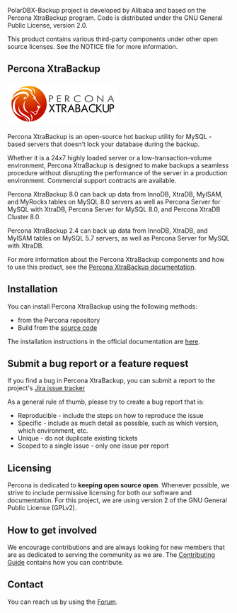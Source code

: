 PolarDBX-Backup project is developed by Alibaba and based on the Percona XtraBackup program. 
Code is distributed under the GNU General Public License, version 2.0.

This product contains various third-party components under other open source licenses. 
See the NOTICE file for more information.


## Percona XtraBackup

![PXB logo](storage/innobase/xtrabackup/doc/source/percona-xtrabackup-logo.jpg)

Percona XtraBackup is an open-source hot backup utility for MySQL - based servers that doesn’t lock your database during the backup.

Whether it is a 24x7 highly loaded server or a low-transaction-volume environment, Percona XtraBackup is designed to make backups a seamless procedure without disrupting the performance of the server in a production environment. Commercial support contracts are available.

Percona XtraBackup 8.0 can back up data from InnoDB, XtraDB, MyISAM, and MyRocks tables on MySQL 8.0 servers as well as Percona Server for MySQL with XtraDB, Percona Server for MySQL 8.0, and Percona XtraDB Cluster 8.0. 

Percona XtraBackup 2.4 can back up data from InnoDB, XtraDB, and MyISAM tables on MySQL 5.7 servers, as well as Percona Server for MySQL with XtraDB.

For more information about the Percona XtraBackup components and how to use this product, see the [Percona XtraBackup documentation](https://www.percona.com/doc/percona-xtrabackup).

## Installation

You can install Percona XtraBackup using the following methods:
- from the Percona repository 
- Build from the [source code](https://github.com/percona/percona-xtrabackup)

The installation instructions in the official documentation are [here](https://www.percona.com/doc/percona-xtrabackup/8.0/installation.html).

## Submit a bug report or a feature request

If you find a bug in Percona XtraBackup, you can submit a report to the project's [Jira issue tracker](https://jira.percona.com/projects/PXB/issues)

As a general rule of thumb, please try to create a bug report that is:

- Reproducible - include the steps on how to reproduce the issue
- Specific - include as much detail as possible, such as which version, which environment, etc.
- Unique - do not duplicate existing tickets
- Scoped to a single issue - only one issue per report

## Licensing

Percona is dedicated to **keeping open source open**. Whenever possible, we strive to include permissive licensing for both our software and documentation. For this project, we are using version 2 of the GNU General Public License (GPLv2).

## How to get involved

We encourage contributions and are always looking for new members that are as dedicated to serving the community as we are. The [Contributing Guide](https://github.com/percona/percona-xtrabackup/blob/8.0/storage/innobase/xtrabackup/doc/source/contributing.md) contains how you can contribute.

## Contact

You can reach us by using the [Forum](https://forums.percona.com/c/mysql-mariadb/percona-xtrabackup).

